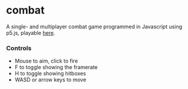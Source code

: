 # combat
A single- and multiplayer combat game programmed in Javascript using p5.js,
playable [here](https://rsaihe.github.io/combat/).

### Controls
* Mouse to aim, click to fire
* F to toggle showing the framerate
* H to toggle showing hitboxes
* WASD or arrow keys to move
